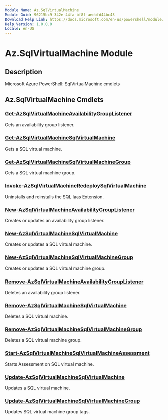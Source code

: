 ```yaml
---
Module Name: Az.SqlVirtualMachine
Module Guid: 96215bc9-342e-44fa-bf8f-aeebfd44bc43
Download Help Link: https://docs.microsoft.com/en-us/powershell/module/az.sqlvirtualmachine
Help Version: 1.0.0.0
Locale: en-US
---
```


# Az.SqlVirtualMachine Module
## Description
Microsoft Azure PowerShell: SqlVirtualMachine cmdlets

## Az.SqlVirtualMachine Cmdlets
### [Get-AzSqlVirtualMachineAvailabilityGroupListener](Get-AzSqlVirtualMachineAvailabilityGroupListener.md)
Gets an availability group listener.

### [Get-AzSqlVirtualMachineSqlVirtualMachine](Get-AzSqlVirtualMachineSqlVirtualMachine.md)
Gets a SQL virtual machine.

### [Get-AzSqlVirtualMachineSqlVirtualMachineGroup](Get-AzSqlVirtualMachineSqlVirtualMachineGroup.md)
Gets a SQL virtual machine group.

### [Invoke-AzSqlVirtualMachineRedeploySqlVirtualMachine](Invoke-AzSqlVirtualMachineRedeploySqlVirtualMachine.md)
Uninstalls and reinstalls the SQL Iaas Extension.

### [New-AzSqlVirtualMachineAvailabilityGroupListener](New-AzSqlVirtualMachineAvailabilityGroupListener.md)
Creates or updates an availability group listener.

### [New-AzSqlVirtualMachineSqlVirtualMachine](New-AzSqlVirtualMachineSqlVirtualMachine.md)
Creates or updates a SQL virtual machine.

### [New-AzSqlVirtualMachineSqlVirtualMachineGroup](New-AzSqlVirtualMachineSqlVirtualMachineGroup.md)
Creates or updates a SQL virtual machine group.

### [Remove-AzSqlVirtualMachineAvailabilityGroupListener](Remove-AzSqlVirtualMachineAvailabilityGroupListener.md)
Deletes an availability group listener.

### [Remove-AzSqlVirtualMachineSqlVirtualMachine](Remove-AzSqlVirtualMachineSqlVirtualMachine.md)
Deletes a SQL virtual machine.

### [Remove-AzSqlVirtualMachineSqlVirtualMachineGroup](Remove-AzSqlVirtualMachineSqlVirtualMachineGroup.md)
Deletes a SQL virtual machine group.

### [Start-AzSqlVirtualMachineSqlVirtualMachineAssessment](Start-AzSqlVirtualMachineSqlVirtualMachineAssessment.md)
Starts Assessment on SQL virtual machine.

### [Update-AzSqlVirtualMachineSqlVirtualMachine](Update-AzSqlVirtualMachineSqlVirtualMachine.md)
Updates a SQL virtual machine.

### [Update-AzSqlVirtualMachineSqlVirtualMachineGroup](Update-AzSqlVirtualMachineSqlVirtualMachineGroup.md)
Updates SQL virtual machine group tags.

